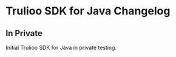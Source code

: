 # Trulioo SDK for Java Changelog


## In Private 

Initial Trulioo SDK for Java in private testing.
